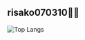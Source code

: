 ## risako070310🧸💖

![Top Langs](https://github-readme-stats.vercel.app/api/top-langs/?username=risako070310&theme=dracula&count_private=true&hide=HTML,CSS,MAKEFILE,shell&langs_count=20)
